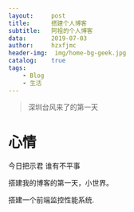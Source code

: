 ```yaml
---
layout:     post
title:      搭建个人博客
subtitle:   阿祖的个人博客
data:       2019-07-03
author:     hzxfjmc
header-img:  img/home-bg-geek.jpg
catalog:    true
tags:
    - Blog
    - 生活
---
```


>深圳台风来了的第一天
# 心情

今日把示君  谁有不平事

搭建我的博客的第一天，小世界。

搭建一个前端监控性能系统.
